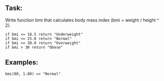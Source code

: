 Task:
-----

Write function bmi that calculates body mass index (bmi = weight / height ^ 2).

```
if bmi <= 18.5 return "Underweight"
if bmi <= 25.0 return "Normal"
if bmi <= 30.0 return "Overweight"
if bmi > 30 return "Obese"
```

Examples:
---------

```
bmi(80, 1.80) => "Normal"
```
